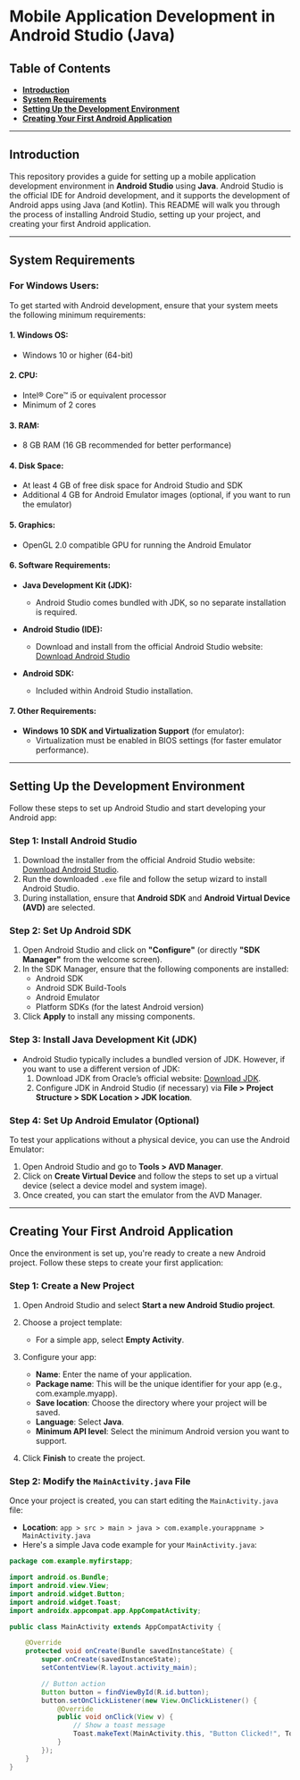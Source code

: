# Mobile Application Development in Android Studio (Java)

## Table of Contents
- [**Introduction**](#introduction)
- [**System Requirements**](#system-requirements)
- [**Setting Up the Development Environment**](#setting-up-the-development-environment)
- [**Creating Your First Android Application**](#creating-your-first-android-application)
---

## **Introduction**

This repository provides a guide for setting up a mobile application development environment in **Android Studio** using **Java**. Android Studio is the official IDE for Android development, and it supports the development of Android apps using Java (and Kotlin). This README will walk you through the process of installing Android Studio, setting up your project, and creating your first Android application.

---

## **System Requirements**

### **For Windows Users:**
To get started with Android development, ensure that your system meets the following minimum requirements:

#### **1. Windows OS:**
- Windows 10 or higher (64-bit)

#### **2. CPU:**
- Intel® Core™ i5 or equivalent processor
- Minimum of 2 cores

#### **3. RAM:**
- 8 GB RAM (16 GB recommended for better performance)

#### **4. Disk Space:**
- At least 4 GB of free disk space for Android Studio and SDK
- Additional 4 GB for Android Emulator images (optional, if you want to run the emulator)

#### **5. Graphics:**
- OpenGL 2.0 compatible GPU for running the Android Emulator

#### **6. Software Requirements:**
- **Java Development Kit (JDK):**
  - Android Studio comes bundled with JDK, so no separate installation is required.
  
- **Android Studio (IDE):**
  - Download and install from the official Android Studio website:
    [Download Android Studio](https://developer.android.com/studio)

- **Android SDK:**
  - Included within Android Studio installation.

#### **7. Other Requirements:**
- **Windows 10 SDK and Virtualization Support** (for emulator):
  - Virtualization must be enabled in BIOS settings (for faster emulator performance).

---

## **Setting Up the Development Environment**

Follow these steps to set up Android Studio and start developing your Android app:

### **Step 1: Install Android Studio**
1. Download the installer from the official Android Studio website: [Download Android Studio](https://developer.android.com/studio).
2. Run the downloaded `.exe` file and follow the setup wizard to install Android Studio.
3. During installation, ensure that **Android SDK** and **Android Virtual Device (AVD)** are selected.

### **Step 2: Set Up Android SDK**
1. Open Android Studio and click on **"Configure"** (or directly **"SDK Manager"** from the welcome screen).
2. In the SDK Manager, ensure that the following components are installed:
   - Android SDK
   - Android SDK Build-Tools
   - Android Emulator
   - Platform SDKs (for the latest Android version)
3. Click **Apply** to install any missing components.

### **Step 3: Install Java Development Kit (JDK)**
- Android Studio typically includes a bundled version of JDK. However, if you want to use a different version of JDK:
  1. Download JDK from Oracle’s official website: [Download JDK](https://www.oracle.com/java/technologies/javase-jdk16-downloads.html).
  2. Configure JDK in Android Studio (if necessary) via **File > Project Structure > SDK Location > JDK location**.

### **Step 4: Set Up Android Emulator (Optional)**
To test your applications without a physical device, you can use the Android Emulator:
1. Open Android Studio and go to **Tools > AVD Manager**.
2. Click on **Create Virtual Device** and follow the steps to set up a virtual device (select a device model and system image).
3. Once created, you can start the emulator from the AVD Manager.

---

## **Creating Your First Android Application**

Once the environment is set up, you're ready to create a new Android project. Follow these steps to create your first application:

### **Step 1: Create a New Project**
1. Open Android Studio and select **Start a new Android Studio project**.
2. Choose a project template:
   - For a simple app, select **Empty Activity**.
3. Configure your app:
   - **Name**: Enter the name of your application.
   - **Package name**: This will be the unique identifier for your app (e.g., com.example.myapp).
   - **Save location**: Choose the directory where your project will be saved.
   - **Language**: Select **Java**.
   - **Minimum API level**: Select the minimum Android version you want to support.

4. Click **Finish** to create the project.

### **Step 2: Modify the `MainActivity.java` File**
Once your project is created, you can start editing the `MainActivity.java` file:

- **Location**: `app > src > main > java > com.example.yourappname > MainActivity.java`
- Here's a simple Java code example for your `MainActivity.java`:

```java
package com.example.myfirstapp;

import android.os.Bundle;
import android.view.View;
import android.widget.Button;
import android.widget.Toast;
import androidx.appcompat.app.AppCompatActivity;

public class MainActivity extends AppCompatActivity {

    @Override
    protected void onCreate(Bundle savedInstanceState) {
        super.onCreate(savedInstanceState);
        setContentView(R.layout.activity_main);

        // Button action
        Button button = findViewById(R.id.button);
        button.setOnClickListener(new View.OnClickListener() {
            @Override
            public void onClick(View v) {
                // Show a toast message
                Toast.makeText(MainActivity.this, "Button Clicked!", Toast.LENGTH_SHORT).show();
            }
        });
    }
}




